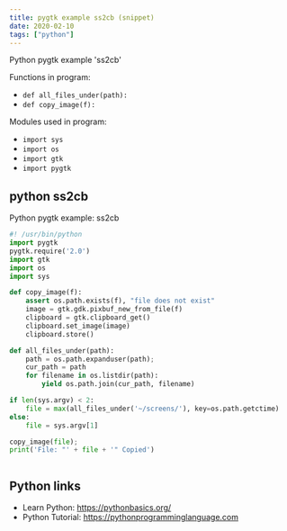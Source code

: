 ```yaml
---
title: pygtk example ss2cb (snippet)
date: 2020-02-10
tags: ["python"]
---
```

Python pygtk example 'ss2cb'

Functions in program: 
* `def all_files_under(path):`
* `def copy_image(f):`

Modules used in program: 
* `import sys`
* `import os`
* `import gtk`
* `import pygtk`

## python ss2cb

Python pygtk example: ss2cb

```python
#! /usr/bin/python
import pygtk
pygtk.require('2.0')
import gtk
import os
import sys

def copy_image(f):
	assert os.path.exists(f), "file does not exist"
	image = gtk.gdk.pixbuf_new_from_file(f)
	clipboard = gtk.clipboard_get()
	clipboard.set_image(image)
	clipboard.store()

def all_files_under(path):
	path = os.path.expanduser(path);
	cur_path = path
	for filename in os.listdir(path):
		yield os.path.join(cur_path, filename)

if len(sys.argv) < 2:
	file = max(all_files_under('~/screens/'), key=os.path.getctime)
else:
	file = sys.argv[1]

copy_image(file);
print('File: "' + file + '" Copied')



```

## Python links

- Learn Python: https://pythonbasics.org/
- Python Tutorial: https://pythonprogramminglanguage.com
